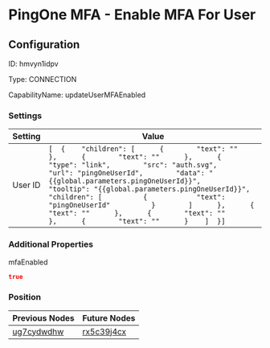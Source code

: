 # PingOne MFA - Enable MFA For User
## Configuration
ID:  hmvyn1idpv

Type: CONNECTION 

CapabilityName: updateUserMFAEnabled

### Settings
| Setting | Value  |
| :------------------------ | ---------------------------------------- |
| User ID |```[  {    "children": [      {        "text": ""      },      {        "text": ""      },      {        "type": "link",        "src": "auth.svg",        "url": "pingOneUserId",        "data": "{{global.parameters.pingOneUserId}}",        "tooltip": "{{global.parameters.pingOneUserId}}",        "children": [          {            "text": "pingOneUserId"          }        ]      },      {        "text": ""      },      {        "text": ""      },      {        "text": ""      }    ]  }] ```| 

 




### Additional Properties
mfaEnabled
 ```json 
true
```




### Position
| Previous Nodes | Future Nodes |
| :------------- | ------------ |
| [ug7cydwdhw](./ug7cydwdhw.md) | [rx5c39j4cx](./rx5c39j4cx.md) |